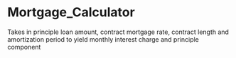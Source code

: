 # Mortgage_Calculator

Takes in principle loan amount, contract mortgage rate, contract length and amortization period to yield monthly interest charge and principle component 
